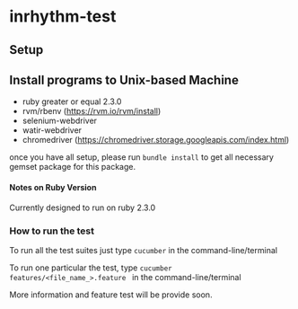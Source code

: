 # inrhythm-test

## Setup

## Install programs to Unix-based Machine

- ruby greater or equal 2.3.0
- rvm/rbenv (https://rvm.io/rvm/install)
- selenium-webdriver 
- watir-webdriver
- chromedriver (https://chromedriver.storage.googleapis.com/index.html) 

once you have all setup, please run `bundle install` to get all necessary gemset package for this package.

#### Notes on Ruby Version

Currently designed to run on ruby 2.3.0 

### How to run the test

To run all the test suites just type `cucumber` in the command-line/terminal

To run one particular the test,  type `cucumber features/<file_name_>.feature ` in the command-line/terminal

More information and feature test will be provide soon.
